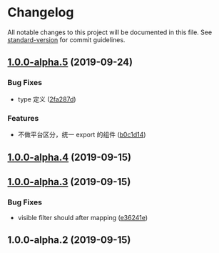 # Changelog

All notable changes to this project will be documented in this file. See [standard-version](https://github.com/conventional-changelog/standard-version) for commit guidelines.

## [1.0.0-alpha.5](https://github.com/remaxjs/remax-window/compare/v1.0.0-alpha.4...v1.0.0-alpha.5) (2019-09-24)


### Bug Fixes

* type 定义 ([2fa287d](https://github.com/remaxjs/remax-window/commit/2fa287d))


### Features

* 不做平台区分，统一 export 的组件 ([b0c1d14](https://github.com/remaxjs/remax-window/commit/b0c1d14))

## [1.0.0-alpha.4](https://github.com/remaxjs/remax-window/compare/v1.0.0-alpha.3...v1.0.0-alpha.4) (2019-09-15)

## [1.0.0-alpha.3](https://github.com/remaxjs/remax-window/compare/v1.0.0-alpha.2...v1.0.0-alpha.3) (2019-09-15)


### Bug Fixes

* visible filter should after mapping ([e36241e](https://github.com/remaxjs/remax-window/commit/e36241e))

## 1.0.0-alpha.2 (2019-09-15)
